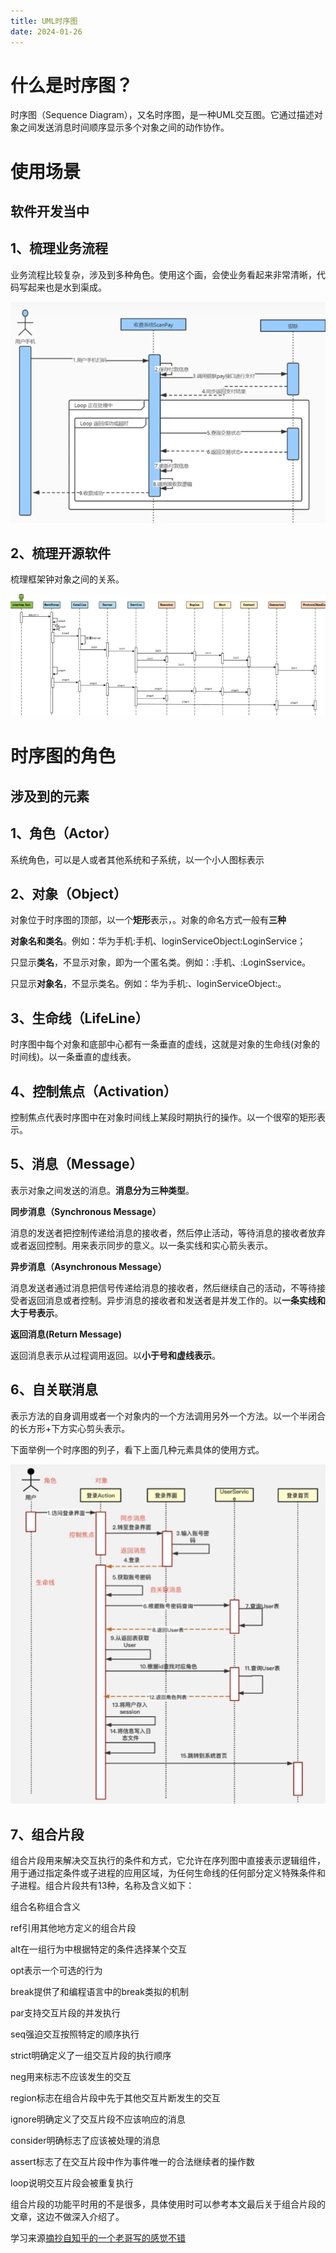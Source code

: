 ```yaml
---
title: UML时序图
date: 2024-01-26
---
```


# 什么是时序图？

时序图（Sequence Diagram），又名时序图，是一种UML交互图。它通过描述对象之间发送消息时间顺序显示多个对象之间的动作协作。

# 使用场景

## 软件开发当中

## 1、梳理业务流程

业务流程比较复杂，涉及到多种角色。使用这个画，会使业务看起来非常清晰，代码写起来也是水到渠成。

![1706234953317](UML时序图.assets/1706234953317.png)

## 2、梳理开源软件

梳理框架钟对象之间的关系。

![Tomcat启动流程](UML时序图.assets/1706235077579.png)

# 时序图的角色

## 涉及到的元素

## 1、角色（Actor）

系统角色，可以是人或者其他系统和子系统，以一个小人图标表示

## 2、对象（Object）

对象位于时序图的顶部，以一个**矩形**表示，。对象的命名方式一般有**三种**

**对象名和类名**。例如：华为手机:手机、loginServiceObject:LoginService；

只显示**类名**，不显示对象，即为一个匿名类。例如：:手机、:LoginSservice。

只显示**对象名**，不显示类名。例如：华为手机:、loginServiceObject:。

## 3、生命线（LifeLine）

时序图中每个对象和底部中心都有一条垂直的虚线，这就是对象的生命线(对象的时间线)。以一条垂直的虚线表。

## 4、控制焦点（Activation）

控制焦点代表时序图中在对象时间线上某段时期执行的操作。以一个很窄的矩形表示。

## 5、消息（Message）

表示对象之间发送的消息。**消息分为三种类型**。

**同步消息（Synchronous Message）**

消息的发送者把控制传递给消息的接收者，然后停止活动，等待消息的接收者放弃或者返回控制。用来表示同步的意义。以一条实线和实心箭头表示。

**异步消息（Asynchronous Message）**

消息发送者通过消息把信号传递给消息的接收者，然后继续自己的活动，不等待接受者返回消息或者控制。异步消息的接收者和发送者是并发工作的。以**一条实线和大于号表示**。

**返回消息(Return Message)**

返回消息表示从过程调用返回。以**小于号和虚线表示**。



## 6、自关联消息

表示方法的自身调用或者一个对象内的一个方法调用另外一个方法。以一个半闭合的长方形+下方实心剪头表示。

下面举例一个时序图的列子，看下上面几种元素具体的使用方式。

![时序图例子](UML时序图.assets/1706248393819.png)

## 7、组合片段

组合片段用来解决交互执行的条件和方式，它允许在序列图中直接表示逻辑组件，用于通过指定条件或子进程的应用区域，为任何生命线的任何部分定义特殊条件和子进程。组合片段共有13种，名称及含义如下：

组合名称组合含义

ref引用其他地方定义的组合片段

alt在一组行为中根据特定的条件选择某个交互

opt表示一个可选的行为

break提供了和编程语言中的break类拟的机制

par支持交互片段的并发执行

seq强迫交互按照特定的顺序执行

strict明确定义了一组交互片段的执行顺序

neg用来标志不应该发生的交互

region标志在组合片段中先于其他交互片断发生的交互

ignore明确定义了交互片段不应该响应的消息

consider明确标志了应该被处理的消息

assert标志了在交互片段中作为事件唯一的合法继续者的操作数

loop说明交互片段会被重复执行

组合片段的功能平时用的不是很多，具体使用时可以参考本文最后关于组合片段的文章，这边不做深入介绍了。

学习来源[摘抄自知乎的一个老哥写的感觉不错](https://zhuanlan.zhihu.com/p/402082623)



